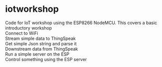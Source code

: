 # iotworkshop
Code for IoT workshop using the ESP8266 NodeMCU. This covers a basic introductory workshop <br />
Connect to WiFi <br />
Stream simple data to ThingSpeak <br />
Get simple Json string and parse it <br />
Downstream data from ThingSpeak <br />
Run a simple server on the ESP <br />
Control something using the ESP server <br />
